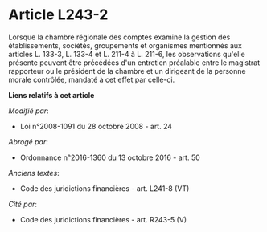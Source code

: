 # Article L243-2

Lorsque la chambre régionale des comptes examine la gestion des établissements, sociétés, groupements et organismes
mentionnés aux articles L. 133-3, L. 133-4 et L. 211-4 à L. 211-6, les observations qu'elle présente peuvent être précédées
d'un entretien préalable entre le magistrat rapporteur ou le président de la chambre et un dirigeant de la personne morale
contrôlée, mandaté à cet effet par celle-ci.

**Liens relatifs à cet article**

_Modifié par_:

  - Loi n°2008-1091 du 28 octobre 2008 - art. 24

_Abrogé par_:

  - Ordonnance n°2016-1360 du 13 octobre 2016 - art. 50

_Anciens textes_:

  - Code des juridictions financières - art. L241-8 (VT)

_Cité par_:

  - Code des juridictions financières - art. R243-5 (V)
